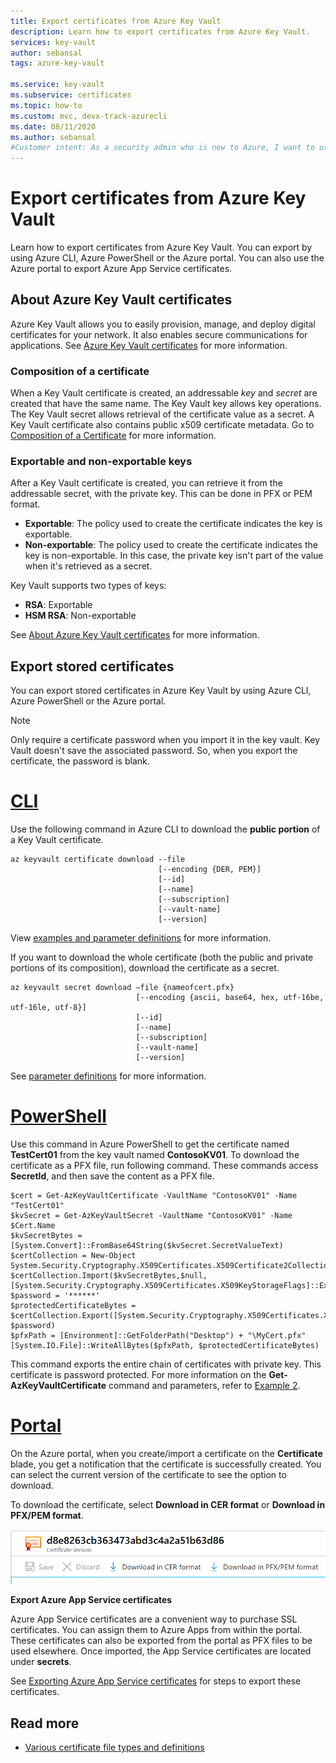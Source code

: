 ```yaml
---
title: Export certificates from Azure Key Vault
description: Learn how to export certificates from Azure Key Vault.
services: key-vault
author: sebansal
tags: azure-key-vault

ms.service: key-vault
ms.subservice: certificates
ms.topic: how-to
ms.custom: mvc, devx-track-azurecli
ms.date: 08/11/2020
ms.author: sebansal
#Customer intent: As a security admin who is new to Azure, I want to use Key Vault to securely store certificates in Azure.
---
```

# Export certificates from Azure Key Vault

Learn how to export certificates from Azure Key Vault. You can export by using Azure CLI, Azure PowerShell or the Azure portal. You can also use the Azure portal to export Azure App Service certificates.

## About Azure Key Vault certificates

Azure Key Vault allows you to easily provision, manage, and deploy digital certificates for your network. It also enables secure communications for applications. See [Azure Key Vault certificates](https://docs.microsoft.com/azure/key-vault/certificates/about-certificates) for more information.

### Composition of a certificate

When a Key Vault certificate is created, an addressable *key* and *secret* are created that have the same name. The Key Vault key allows key operations. The Key Vault secret allows retrieval of the certificate value as a secret. A Key Vault certificate also contains public x509 certificate metadata. Go to [Composition of a Certificate](https://docs.microsoft.com/azure/key-vault/certificates/about-certificates#composition-of-a-certificate) for more information.

### Exportable and non-exportable keys

After a Key Vault certificate is created, you can retrieve it from the addressable secret, with the private key. This can be done in PFX or PEM format.

- **Exportable**: The policy used to create the certificate indicates the key is exportable.
- **Non-exportable**: The policy used to create the certificate indicates the key is non-exportable. In this case, the private key isn't part of the value when it's retrieved as a secret.

Key Vault supports two types of keys:

- **RSA**: Exportable
- **HSM RSA**: Non-exportable

See [About Azure Key Vault certificates](https://docs.microsoft.com/azure/key-vault/certificates/about-certificates#exportable-or-non-exportable-key) for more information.

## Export stored certificates

You can export stored certificates in Azure Key Vault by using Azure CLI, Azure PowerShell or the Azure portal.

> [!NOTE]
> Only require a certificate password when you import it in the key vault. Key Vault doesn't save the associated password. So, when you export the certificate, the password is blank.


# [CLI](#tab/azure-cli)

Use the following command in Azure CLI to download the **public portion** of a Key Vault certificate.

```azurecli
az keyvault certificate download --file
                                 [--encoding {DER, PEM}]
                                 [--id]
                                 [--name]
                                 [--subscription]
                                 [--vault-name]
                                 [--version]
```

View [examples and parameter definitions](https://docs.microsoft.com/cli/azure/keyvault/certificate?view=azure-cli-latest#az-keyvault-certificate-download) for more information.

If you want to download the whole certificate (both the public and private portions of its composition), download the certificate as a secret.

```azurecli
az keyvault secret download –file {nameofcert.pfx}
                            [--encoding {ascii, base64, hex, utf-16be, utf-16le, utf-8}]
                            [--id]
                            [--name]
                            [--subscription]
                            [--vault-name]
                            [--version]
```

See [parameter definitions](https://docs.microsoft.com/cli/azure/keyvault/secret?view=azure-cli-latest#az-keyvault-secret-download) for more information.

# [PowerShell](#tab/azure-powershell)

Use this command in Azure PowerShell to get the certificate named **TestCert01** from the key vault named **ContosoKV01**. To download the certificate as a PFX file, run following command. These commands access **SecretId**, and then save the content as a PFX file.

```azurepowershell
$cert = Get-AzKeyVaultCertificate -VaultName "ContosoKV01" -Name "TestCert01"
$kvSecret = Get-AzKeyVaultSecret -VaultName "ContosoKV01" -Name $Cert.Name
$kvSecretBytes = [System.Convert]::FromBase64String($kvSecret.SecretValueText)
$certCollection = New-Object System.Security.Cryptography.X509Certificates.X509Certificate2Collection
$certCollection.Import($kvSecretBytes,$null,[System.Security.Cryptography.X509Certificates.X509KeyStorageFlags]::Exportable)
$password = '******'
$protectedCertificateBytes = $certCollection.Export([System.Security.Cryptography.X509Certificates.X509ContentType]::Pkcs12, $password)
$pfxPath = [Environment]::GetFolderPath("Desktop") + "\MyCert.pfx"
[System.IO.File]::WriteAllBytes($pfxPath, $protectedCertificateBytes)
```

This command exports the entire chain of certificates with private key. This certificate is password protected.
For more information on the **Get-AzKeyVaultCertificate** command and parameters, refer to [Example 2](https://docs.microsoft.com/powershell/module/az.keyvault/Get-AzKeyVaultCertificate?view=azps-4.4.0).

# [Portal](#tab/azure-portal)

On the Azure portal, when you create/import a certificate on the **Certificate** blade, you get a notification that the certificate is successfully created. You can select the current version of the certificate to see the option to download.

To download the certificate, select **Download in CER format** or **Download in PFX/PEM format**.

![Certificate download](../media/certificates/quick-create-portal/current-version-shown.png)

**Export Azure App Service certificates**

Azure App Service certificates are a convenient way to purchase SSL certificates. You can assign them to Azure Apps from within the portal. These certificates can also be exported from the portal as PFX files to be used elsewhere. Once imported, the App Service certificates are located under **secrets**.

See [Exporting Azure App Service certificates](https://social.technet.microsoft.com/wiki/contents/articles/37431.exporting-azure-app-service-certificates.aspx) for steps to export these certificates.

## Read more
* [Various certificate file types and definitions](https://docs.microsoft.com/archive/blogs/kaushal/various-ssltls-certificate-file-typesextensions)